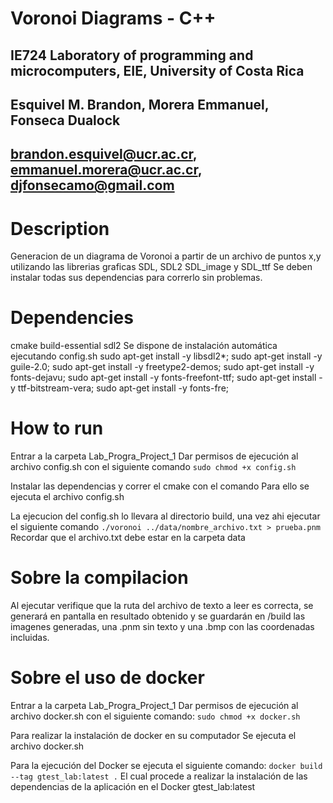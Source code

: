 # Voronoi Diagrams - C++
## IE724 Laboratory of programming and microcomputers, EIE, University of Costa Rica
## Esquivel M. Brandon, Morera Emmanuel, Fonseca Dualock
## brandon.esquivel@ucr.ac.cr, emmanuel.morera@ucr.ac.cr, djfonsecamo@gmail.com

# Description
Generacion de un diagrama de Voronoi a partir de un archivo de puntos x,y utilizando las librerias graficas SDL, SDL2 SDL_image y SDL_ttf
Se deben instalar todas sus dependencias para correrlo sin problemas.

# Dependencies
cmake
build-essential
sdl2
Se dispone de instalación automática ejecutando config.sh
sudo apt-get install -y libsdl2*;
sudo apt-get install -y guile-2.0;
sudo apt-get install -y freetype2-demos;
sudo apt-get install -y fonts-dejavu;
sudo apt-get install -y fonts-freefont-ttf;
sudo apt-get install -y ttf-bitstream-vera;
sudo apt-get install -y fonts-fre;

# How to run
Entrar a la carpeta Lab_Progra_Project_1
Dar permisos de ejecución al archivo config.sh con el siguiente comando
`sudo chmod +x config.sh`

Instalar las dependencias y correr el cmake con el comando
Para ello se ejecuta el archivo config.sh

La ejecucion del config.sh lo llevara al directorio build, una vez ahi ejecutar el siguiente comando
`./voronoi ../data/nombre_archivo.txt > prueba.pnm`
Recordar que el archivo.txt debe estar en la carpeta data

# Sobre la compilacion
Al ejecutar verifique que la ruta del archivo de texto a leer es correcta, se generará en pantalla en resultado obtenido y se guardarán en /build las imagenes generadas, una .pnm sin texto y una .bmp con las coordenadas incluidas.

# Sobre el uso de docker
Entrar a la carpeta Lab_Progra_Project_1
Dar permisos de ejecución al archivo docker.sh con el siguiente comando:
`sudo chmod +x docker.sh`

Para realizar la instalación de docker en su computador
Se ejecuta el archivo docker.sh

Para la ejecución del Docker se ejecuta el siguiente comando:
`docker build --tag gtest_lab:latest .`
El cual procede a realizar la instalación de las dependencias de la aplicación en el Docker gtest_lab:latest

